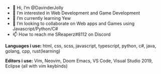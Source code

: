 - 👋 Hi, I’m @DavinderJolly
- 👀 I’m interested in Web Development and Game Development
- 🌱 I’m currently learning Yew
- 💞️ I’m looking to collaborate on Web apps and Games using Javascript/Python/C#
- 📫 How to reach me SReaperz#8112 on Discord

**Languages i use:** html, css, scss, javascript, typescript, python, c#, java, golang, cpp, rust(learning)

**Editors i use:** Vim, Neovim, Doom Emacs, VS Code, Visual Studio 2019, Eclipse (all with vim keybinds)

<!---
DavinderJolly/DavinderJolly is a ✨ special ✨ repository because its `README.md` (this file) appears on your GitHub profile.
You can click the Preview link to take a look at your changes.
--->

